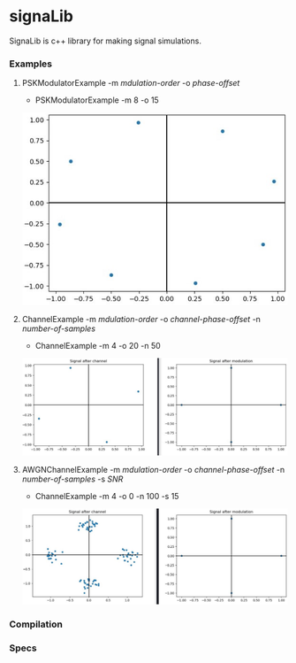 # signaLib
SignaLib is c++ library for making signal simulations.

### Examples
1. PSKModulatorExample -m *mdulation-order* -o *phase-offset*
   - PSKModulatorExample -m 8 -o 15
   
   ![alt text](https://github.com/marwyp/signaLib/blob/master/examples/img/PSKModulatorExample.jpg?raw=true)
   
2. ChannelExample -m *mdulation-order* -o *channel-phase-offset* -n *number-of-samples*
   - ChannelExample -m 4 -o 20 -n 50
   
   ![alt text](https://github.com/marwyp/signaLib/blob/master/examples/img/ChannelExample.jpg?raw=true)
   
3. AWGNChannelExample -m *mdulation-order* -o *channel-phase-offset* -n *number-of-samples* -s *SNR*
    - ChannelExample -m 4 -o 0 -n 100 -s 15
    
    ![alt text](https://github.com/marwyp/signaLib/blob/master/examples/img/AWGNChannelExample.jpg?raw=true)
### Compilation

### Specs
